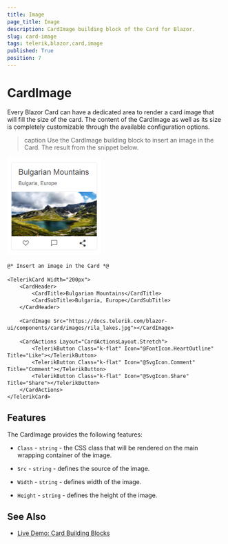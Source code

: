```yaml
---
title: Image
page_title: Image
description: CardImage building block of the Card for Blazor.
slug: card-image
tags: telerik,blazor,card,image
published: True
position: 7
---
```


# CardImage

Every Blazor Card can have a dedicated area to render a card image that will fill the size of the card. The content of the CardImage as well as its size is completely customizable through the available configuration options.

>caption Use the CardImage building block to insert an image in the Card. The result from the snippet below.

![Image in Card](images/cardimage-example.png)

````CSHTML
@* Insert an image in the Card *@

<TelerikCard Width="200px">
    <CardHeader>
        <CardTitle>Bulgarian Mountains</CardTitle>
        <CardSubTitle>Bulgaria, Europe</CardSubTitle>
    </CardHeader>

    <CardImage Src="https://docs.telerik.com/blazor-ui/components/card/images/rila_lakes.jpg"></CardImage>

    <CardActions Layout="CardActionsLayout.Stretch">
        <TelerikButton Class="k-flat" Icon="@FontIcon.HeartOutline" Title="Like"></TelerikButton>
        <TelerikButton Class="k-flat" Icon="@SvgIcon.Comment" Title="Comment"></TelerikButton>
        <TelerikButton Class="k-flat" Icon="@SvgIcon.Share" Title="Share"></TelerikButton>
    </CardActions>
</TelerikCard>
````

## Features

The CardImage provides the following features:

* `Class` - `string` - the CSS class that will be rendered on the main wrapping container of the image.

* `Src` - `string` - defines the source of the image.

* `Width` - `string` - defines width of the image.

* `Height` - `string` - defines the height of the image.

## See Also

  * [Live Demo: Card Building Blocks](https://demos.telerik.com/blazor-ui/card/building-blocks)